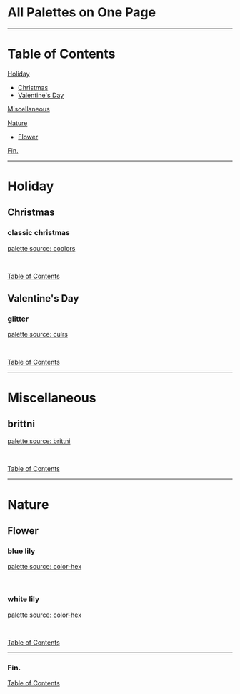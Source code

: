 <!--suppress JSUnresolvedLibraryURL -->
<!-- Coolors Palette Widget -->
<script src="https://coolors.co/palette-widget/widget.js"></script>

# All Palettes on One Page

----

# Table of Contents

[Holiday](#holiday)
  - [Christmas](#christmas)
  - [Valentine's Day](#valentines-day)

[Miscellaneous](#miscellaneous)

[Nature](#nature)
  - [Flower](#flower)

[Fin.](#fin)

----

# Holiday

## Christmas

### classic christmas

<a href="https://coolors.co/palette/bb010b-cd1624-006f57-23856d-faf8f8" target="_blank" rel="noopener noreferrer">palette source: coolors</a>

<!-- Coolors Palette Widget -->
<script data-id="048851888975141655">new CoolorsPaletteWidget("048851888975141655", ["bc010a","d01625","007058","23856d","fbf9f9"],"classic christmas"); </script>
<br/>

[Table of Contents](#table-of-contents)

## Valentine's Day

### glitter

<a href="https://culrs.com/palette/fce4ecf8bbd0f48fb1f06292ec407a" target="_blank" rel="noopener noreferrer">palette source: culrs</a>

<!-- Coolors Palette Widget -->
<script data-id="09635237276120507">new CoolorsPaletteWidget("09635237276120507", ["fce3ec","f8b9ce","f490b1","f06090","ec417a"],"glitter"); </script>
<br/>

[Table of Contents](#table-of-contents)

----

# Miscellaneous

## brittni

<a href="https://github.com/blwatkins" target="_blank" rel="noopener noreferrer">palette source: brittni</a>

<!-- Coolors Palette Widget -->
<script data-id="03724492652337519">new CoolorsPaletteWidget("03724492652337519", ["121212","0437f1","ff6bb5","0fff4f","7a00f5"],"brittni"); </script>
<br/>

[Table of Contents](#table-of-contents)

----

# Nature

## Flower

### blue lily

<a href="https://www.color-hex.com/color-palette/1040636" target="_blank" rel="noopener noreferrer">palette source: color-hex</a>

<!-- Coolors Palette Widget -->
<script data-id="05684644562469574">new CoolorsPaletteWidget("05684644562469574", ["f0f3f4","fafeff","7dced8","1d90af","3b2212"],"blue lily"); </script>
<br/>

### white lily

<a href="https://www.color-hex.com/color-palette/1039504" target="_blank" rel="noopener noreferrer">palette source: color-hex</a>

<!-- Coolors Palette Widget -->
<script data-id="08679171490640973">new CoolorsPaletteWidget("08679171490640973", ["fafbef","b1c69f","5f8661","d6d6ff","aeaed6"],"white lily"); </script>
<br/>

[Table of Contents](#table-of-contents)

----

### Fin.

[Table of Contents](#table-of-contents)
